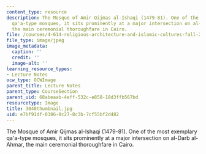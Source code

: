 ```yaml
---
content_type: resource
description: The Mosque of Amir Qijmas al-Ishaqi (1479-81). One of the most exemplary
  qa'a-type mosques, it sits prominently at a major intersection on al-Darb al-Ahmar,
  the main ceremonial thoroughfare in Cairo.
file: /courses/4-614-religious-architecture-and-islamic-cultures-fall-2002/e7bf91df03860c278c3b7cf55bf2d482_3040thumbnail.jpg
file_type: image/jpeg
image_metadata:
  caption: ''
  credit: ''
  image-alt: ''
learning_resource_types:
- Lecture Notes
ocw_type: OCWImage
parent_title: Lecture Notes
parent_type: CourseSection
parent_uid: 68abeaab-4eff-532c-e858-18d3ffb567bd
resourcetype: Image
title: 3040thumbnail.jpg
uid: e7bf91df-0386-0c27-8c3b-7cf55bf2d482
---
```

The Mosque of Amir Qijmas al-Ishaqi (1479-81). One of the most exemplary qa'a-type mosques, it sits prominently at a major intersection on al-Darb al-Ahmar, the main ceremonial thoroughfare in Cairo.

